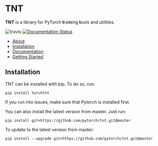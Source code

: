 TNT
==========

**TNT** is a library for PyTorch **t**rai**n**ing **t**ools and utilities.


![travis](https://travis-ci.org/pytorch/tnt.svg?branch=master)
[![Documentation Status](https://readthedocs.org/projects/tnt/badge/?version=latest)](http://tnt.readthedocs.io/en/latest/?badge=latest)

- [About](#about)
- [Installation](#installation)
- [Documentation](http://tnt.readthedocs.io)
- [Getting Started](#getting-started)


## Installation

TNT can be installed with pip. To do so, run:

```buildoutcfg
pip install torchtnt
```

If you run into issues, make sure that Pytorch is installed first.

You can also install the latest version from master. Just run:

```buildoutcfg
pip install git+https://github.com/pytorch/tnt.git@master
```

To update to the latest version from master:

```buildoutcfg
pip install --upgrade git+https://github.com/pytorch/tnt.git@master
```
